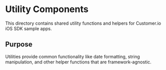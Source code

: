 # Utility Components

This directory contains shared utility functions and helpers for Customer.io iOS SDK sample apps.

## Purpose

Utilities provide common functionality like date formatting, string manipulation, and other helper functions that are framework-agnostic.
